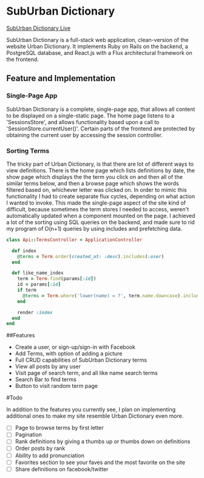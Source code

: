 # SubUrban Dictionary

[SubUrban Dictionary Live][heroku]

[heroku]: http://suburbandictionary.herokuapp.com

SubUrban Dictionary is a full-stack web application, clean-version of the website Urban Dictionary. It implements Ruby on Rails on the backend, a PostgreSQL database, and React.js with a Flux architectural framework on the frontend.

## Feature and Implementation

### Single-Page App
SubUrban Dictionary is a complete, single-page app, that allows all content to be displayed on a single-static page. The home page listens to a 'SessionsStore', and allows functionality based upon a call to 'SessionStore.currentUser()'. Certain parts of the frontend are protected by obtaining the current user by accessing the session controller.

### Sorting Terms
The tricky part of Urban Dictionary, is that there are lot of different ways to view definitions.
There is the home page which lists definitions by date, the show page which displays the
the term you click on and then all of the similar terms below, and then a browse page which shows the
words filtered based on, whichever letter was clicked on. In order to mimic this functionality
I had to create separate flux cycles, depending on what action I wanted to invoke. This
made the single-page aspect of the site kind of difficult, because sometimes the
term stores I needed to access, weren't automatically updated when a component mounted on the page.
I achieved a lot of the sorting using SQL queries on the backend, and made sure to rid my program of
O(n+1) queries by using includes and prefetching data.

```ruby
class Api::TermsController < ApplicationController

  def index
    @terms = Term.order(created_at: :desc).includes(:user)
  end

  def like_name_index
    term = Term.find(params[:id])
    id = params[:id]
    if term
      @terms = Term.where('lower(name) = ?', term.name.downcase).includes(:user)
    end

    render :index
  end
end
```

##Features

* Create a user, or sign-up/sign-in with Facebook
* Add Terms, with option of adding a picture
* Full CRUD capabilities of SubUrban Dictionary terms
* View all posts by any user
* Visit page of search term, and all like name search terms
* Search Bar to find terms
* Button to visit random term page


#Todo

In addition to the features you currently see, I plan on implementing additional
ones to make my site resemble Urban Dictionary even more.

- [ ] Page to browse terms by first letter
- [ ] Pagination
- [ ] Rank definitions by giving a thumbs up or thumbs down on definitions
- [ ] Order posts by rank
- [ ] Ability to add pronunciation
- [ ] Favorites section to see your faves and the most favorite on the site
- [ ] Share definitions on facebook/twitter
